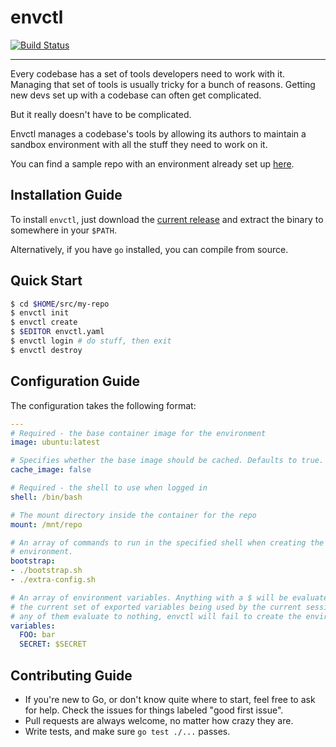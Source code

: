 # envctl

[![Build Status](https://travis-ci.org/UltimateSoftware/envctl.svg?branch=master)](https://travis-ci.org/UltimateSoftware/envctl)

-----

Every codebase has a set of tools developers need to work with it. Managing that
set of tools is usually tricky for a bunch of reasons. Getting new devs set up with a
codebase can often get complicated.

But it really doesn't have to be complicated.

Envctl manages a codebase's tools by allowing its authors to maintain a sandbox
environment with all the stuff they need to work on it.

You can find a sample repo with an environment already set up [here](https://github.com/juicemia/envctl-sample).

## Installation Guide

To install `envctl`, just download the [current release](https://github.com/UltimateSoftware/envctl/releases/tag/2.0.0) and extract the binary to somewhere in your `$PATH`.

Alternatively, if you have `go` installed, you can compile from source.

## Quick Start

```bash
$ cd $HOME/src/my-repo
$ envctl init
$ envctl create
$ $EDITOR envctl.yaml
$ envctl login # do stuff, then exit
$ envctl destroy
```

## Configuration Guide

The configuration takes the following format:
```yaml
---
# Required - the base container image for the environment
image: ubuntu:latest

# Specifies whether the base image should be cached. Defaults to true.
cache_image: false

# Required - the shell to use when logged in
shell: /bin/bash

# The mount directory inside the container for the repo
mount: /mnt/repo

# An array of commands to run in the specified shell when creating the
# environment.
bootstrap:
- ./bootstrap.sh
- ./extra-config.sh

# An array of environment variables. Anything with a $ will be evaluated against
# the current set of exported variables being used by the current session. If
# any of them evaluate to nothing, envctl will fail to create the environment.
variables:
  FOO: bar
  SECRET: $SECRET
```

## Contributing Guide

- If you're new to Go, or don't know quite where to start, feel free to ask for
help. Check the issues for things labeled "good first issue".
- Pull requests are always welcome, no matter how crazy they are.
- Write tests, and make sure `go test ./...` passes.

